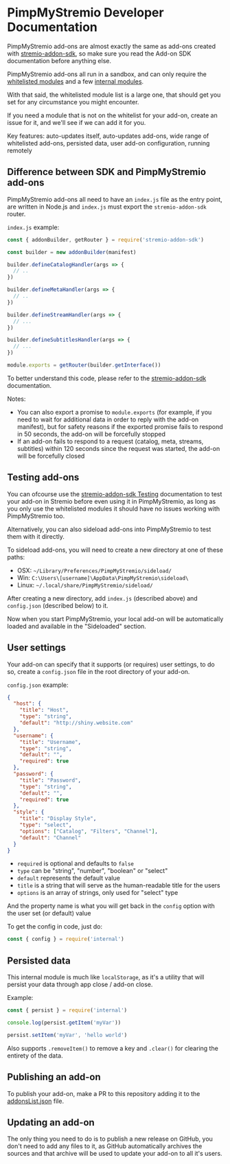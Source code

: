 # PimpMyStremio Developer Documentation

PimpMyStremio add-ons are almost exactly the same as add-ons created with [stremio-addon-sdk](https://github.com/Stremio/stremio-addon-sdk/), so make sure you read the Add-on SDK documentation before anything else.

PimpMyStremio add-ons all run in a sandbox, and can only require the [whitelisted modules](./modules-whitelist.md) and a few [internal modules](./modules-internal.md).

With that said, the whitelisted module list is a large one, that should get you set for any circumstance you might encounter.

If you need a module that is not on the whitelist for your add-on, create an issue for it, and we'll see if we can add it for you.

Key features: auto-updates itself, auto-updates add-ons, wide range of whitelisted add-ons, persisted data, user add-on configuration, running remotely

## Difference between SDK and PimpMyStremio add-ons

PimpMyStremio add-ons all need to have an `index.js` file as the entry point, are written in Node.js and `index.js` must export the `stremio-addon-sdk` router.

`index.js` example:

```javascript
const { addonBuilder, getRouter } = require('stremio-addon-sdk')

const builder = new addonBuilder(manifest)

builder.defineCatalogHandler(args => {
  // ..
})

builder.defineMetaHandler(args => {
  // ..
})

builder.defineStreamHandler(args => {
  // ...
})

builder.defineSubtitlesHandler(args => {
  // ...
})

module.exports = getRouter(builder.getInterface())
```

To better understand this code, please refer to the [stremio-addon-sdk](https://github.com/Stremio/stremio-addon-sdk/) documentation.

Notes:
- You can also export a promise to `module.exports` (for example, if you need to wait for additional data in order to reply with the add-on manifest), but for safety reasons if the exported promise fails to respond in 50 seconds, the add-on will be forcefully stopped
- If an add-on fails to respond to a request (catalog, meta, streams, subtitles) within 120 seconds since the request was started, the add-on will be forcefully closed

## Testing add-ons

You can ofcourse use the [stremio-addon-sdk Testing](https://github.com/Stremio/stremio-addon-sdk/blob/master/docs/testing.md) documentation to test your add-on in Stremio before even using it in PimpMyStremio, as long as you only use the whitelisted modules it should have no issues working with PimpMyStremio too.

Alternatively, you can also sideload add-ons into PimpMyStremio to test them with it directly.

To sideload add-ons, you will need to create a new directory at one of these paths:

- OSX: `~/Library/Preferences/PimpMyStremio/sideload/`
- Win: `C:\Users\[username]\AppData\PimpMyStremio\sideload\`
- Linux: `~/.local/share/PimpMyStremio/sideload/`

After creating a new directory, add `index.js` (described above) and `config.json` (described below) to it.

Now when you start PimpMyStremio, your local add-on will be automatically loaded and available in the "Sideloaded" section.

## User settings

Your add-on can specify that it supports (or requires) user settings, to do so, create a `config.json` file in the root directory of your add-on.

`config.json` example:

```json
{
  "host": {
    "title": "Host",
    "type": "string",
    "default": "http://shiny.website.com"
  },
  "username": {
    "title": "Username",
    "type": "string",
    "default": "",
    "required": true
  },
  "password": {
    "title": "Password",
    "type": "string",
    "default": "",
    "required": true
  },
  "style": {
    "title": "Display Style",
    "type": "select",
    "options": ["Catalog", "Filters", "Channel"],
    "default": "Channel"
  }
}
```

- `required` is optional and defaults to `false`
- `type` can be "string", "number", "boolean" or "select"
- `default` represents the default value
- `title` is a string that will serve as the human-readable title for the users
- `options` is an array of strings, only used for "select" type

And the property name is what you will get back in the `config` option with the user set (or default) value

To get the config in code, just do:

```javascript
const { config } = require('internal')
```

## Persisted data

This internal module is much like `localStorage`, as it's a utility that will persist your data through app close / add-on close.

Example:

```javascript
const { persist } = require('internal')

console.log(persist.getItem('myVar'))

persist.setItem('myVar', 'hello world')
```

Also supports `.removeItem()` to remove a key and `.clear()` for clearing the entirety of the data.

## Publishing an add-on

To publish your add-on, make a PR to this repository adding it to the [addonsList.json](https://github.com/sungshon/PimpMyStremio/blob/master/src/addonsList.json) file.

## Updating an add-on

The only thing you need to do is to publish a new release on GitHub, you don't need to add any files to it, as GitHub automatically archives the sources and that archive will be used to update your add-on to all it's users.

